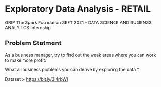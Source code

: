 # Exploratory Data Analysis - RETAIL
GRIP The Spark Foundation SEPT 2021 - DATA SCIENCE AND BUSIENSS ANALYTICS Internship

## Problem Statment
As a business manager, try to find out the weak areas where you can
work to make more profit.

What all business problems you can derive by exploring the data ?

Dataset :- https://bit.ly/3i4rbWl
